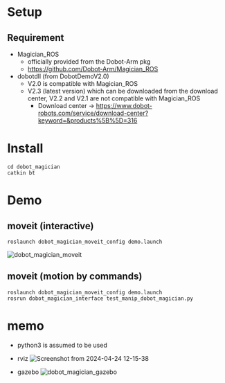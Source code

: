 # Setup
## Requirement
- Magician_ROS
  - officially provided from the Dobot-Arm pkg
  - https://github.com/Dobot-Arm/Magician_ROS
- dobotdll (from DobotDemoV2.0)
  - V2.0 is compatible with Magician_ROS
  - V2.3 (latest version) which can be downloaded from the download center, V2.2 and V2.1 are not compatible with Magician_ROS
    - Download center -> https://www.dobot-robots.com/service/download-center?keyword=&products%5B%5D=316

# Install
```
cd dobot_magician
catkin bt
```

# Demo
## moveit (interactive)
```
roslaunch dobot_magician_moveit_config demo.launch
```
![dobot_magician_moveit](https://github.com/asanolab/robot_control/assets/6872136/681fda1f-63ea-4560-aeaf-431f8169971f)

## moveit (motion by commands)
```
roslaunch dobot_magician_moveit_config demo.launch
rosrun dobot_magician_interface test_manip_dobot_magician.py
```

# memo
- python3 is assumed to be used

- rviz
![Screenshot from 2024-04-24 12-15-38](https://github.com/asanolab/robot_control/assets/6872136/55eaee9e-4a92-48e4-8b6f-8c7cceed6b15)

- gazebo
![dobot_magician_gazebo](https://github.com/asanolab/robot_control/assets/6872136/aaff7d08-e705-4bf9-9fa3-c4e091bab148)
